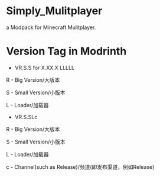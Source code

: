 # Simply_Mulitplayer
a Modpack for Minecraft Mulitplayer.

# Version Tag in Modrinth

- VR.S.S for X.XX.X LLLLL

R - Big Version/大版本

S - Small Version/小版本

L - Loader/加载器

- VR.S.SLc

R - Big Version/大版本

S - Small Version/小版本

L - Loader/加载器

c - Channel(such as Release)/频道(即发布渠道，例如Release)
